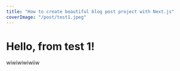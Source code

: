 ```yaml
---
title: "How to create beautiful blog post project with Next.js"
coverImage: "/post/test1.jpeg"
---
```

# Hello, from test 1!

wiwiwiwiwiiw